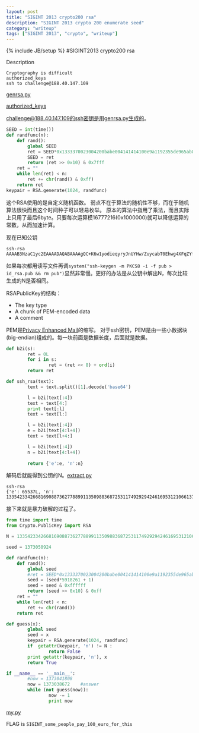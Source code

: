 ```yaml
---
layout: post
title: "SIGINT 2013 crypto200 rsa"
description: "SIGINT 2013 crypto 200 enumerate seed"
category: "writeup"
tags: ["SIGINT 2013", "crypto", "writeup"]
---
```

{% include JB/setup %}
#SIGINT2013 crypto200 rsa

Description

    Cryptography is difficult
    authorized_keys
    ssh to challenge@188.40.147.109

[genrsa.py](https://github.com/5lipper/CTF-Challenges/blob/master/SIGINT2013/crypto/rsa/genrsa.py)

[authorized_keys](https://github.com/5lipper/CTF-Challenges/blob/master/SIGINT2013/crypto/rsa/authorized_keys)

challenge@188.40.147.109的ssh密钥是用genrsa.py生成的。

```python
SEED = int(time())
def randfunc(n):
    def rand():
        global SEED
        ret = SEED*0x1333370023004200babe004141414100e9a1192355de965ab8cc1239cf015a4e35 + 1
        SEED = ret
        return (ret >> 0x10) & 0x7fff
    ret = ""
    while len(ret) < n:
        ret += chr(rand() & 0xff)
    return ret
keypair = RSA.generate(1024, randfunc)
```

这个RSA使用的是自定义随机函数。
弱点不在于算法的随机性不够，而在于随机算法很快而且这个时间种子可以轻易枚举。
原本的算法中指用了乘法，而且实际上只用了最后6byte。只要每次运算模16777216(0x1000000)就可以降低运算的常数，从而加速计算。

现在已知公钥

	ssh-rsa AAAAB3NzaC1yc2EAAAADAQABAAAAgQC+K6w1yodieqyryJnUYHw/ZuycabT0Ehwg4XFqZYfh/euE4QIXPJ23widXJUKIq8Gqwi5M/Pa+7/gAPeVcrcF65pUkeIYeZBXoAeDj0EqpFxiHdSB/K1Ovt/lIFmBG3hy+MVJLYfz6lBRxQwj+CJRkFX2Xf/5JyZWSK5UwXOlh0w==

如果每次都用读写文件再调`system("ssh-keygen -m PKCS8 -i -f pub > id_rsa.pub && rm pub")`显然非常慢。更好的办法是从公钥中解出N，每次比较生成的N是否相同。

RSAPublicKey的结构：

* The key type
* A chunk of PEM-encoded data
* A comment

PEM是[Privacy Enhanced Mail](http://en.wikipedia.org/wiki/Base64#Privacy-enhanced_mail)的缩写。
对于ssh密钥，PEM是由一些小数据块(big-endian)组成的。每一块前面是数据长度，后面就是数据。

```python
def b2i(s):
        ret = 0L
        for i in s:
                ret = (ret << 8) + ord(i)
        return ret

def ssh_rsa(text):
        text = text.split()[1].decode('base64')

        l = b2i(text[:4])
        text = text[4:]
        print text[:l]
        text = text[l:]

        l = b2i(text[:4])
        e = b2i(text[4:l+4])
        text = text[l+4:]

        l = b2i(text[:4])
        n = b2i(text[4:l+4])
        
        return {'e':e, 'n':n}
```

解码后就能得到公钥的N。[extract.py](https://github.com/5lipper/CTF-Challenges/blob/master/SIGINT2013/crypto/rsa/extract.py)

    ssh-rsa
    {'e': 65537L, 'n': 133542334266816908873627788991135098836872531174929294246169531210661376429243860064170039541966242804413057715139822380296022355504905790916703933165069728724833411797448828615450127927989084469577103148831167203596018572102137170380105783557008648639360019823792278259940952368577709045086814405497576841683L}

接下来就是暴力破解的过程了。

```python
from time import time
from Crypto.PublicKey import RSA

N = 133542334266816908873627788991135098836872531174929294246169531210661376429243860064170039541966242804413057715139822380296022355504905790916703933165069728724833411797448828615450127927989084469577103148831167203596018572102137170380105783557008648639360019823792278259940952368577709045086814405497576841683L

seed = 1373050924

def randfunc(n):
    def rand():
        global seed
        #ret = SEED*0x1333370023004200babe004141414100e9a1192355de965ab8cc1239cf015a4e35 + 1
        seed = (seed*5918261 + 1)
        seed = seed & 0xffffff
        return (seed >> 0x10) & 0xff
    ret = ""
    while len(ret) < n:
        ret += chr(rand())
    return ret

def guess(x):
        global seed
        seed = x
        keypair = RSA.generate(1024, randfunc)
        if  getattr(keypair, 'n') != N :
                return False
        print getattr(keypair, 'n'), x
        return True

if __name__ == '__main__':
        #now = 1373041808
        now = 1373038672    #answer
        while (not guess(now)):
                now -= 1
                print now
```
[my.py](https://github.com/5lipper/CTF-Challenges/blob/master/SIGINT2013/crypto/rsa/my.py)

FLAG is `SIGINT_some_people_pay_100_euro_for_this`
